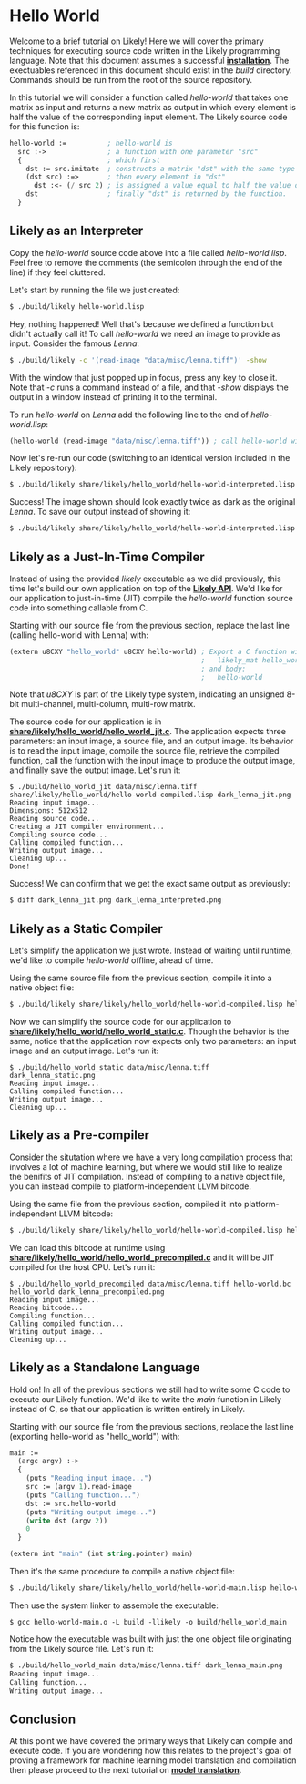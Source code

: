 Hello World
===========
Welcome to a brief tutorial on Likely!
Here we will cover the primary techniques for executing source code written in the Likely programming language.
Note that this document assumes a successful **[installation](?href=README.md)**.
The exectuables referenced in this document should exist in the *build* directory.
Commands should be run from the root of the source repository.

In this tutorial we will consider a function called *hello-world* that takes one matrix as input and returns a new matrix as output in which every element is half the value of the corresponding input element.
The Likely source code for this function is:

```lisp
hello-world :=          ; hello-world is
  src :->               ; a function with one parameter "src"
  {                     ; which first
    dst := src.imitate  ; constructs a matrix "dst" with the same type and dimensionality as "src"
    (dst src) :=>       ; then every element in "dst"
      dst :<- (/ src 2) ; is assigned a value equal to half the value of "src" at the corresponding location
    dst                 ; finally "dst" is returned by the function.
  }
```

Likely as an Interpreter
------------------------
Copy the *hello-world* source code above into a file called *hello-world.lisp*.
Feel free to remove the comments (the semicolon through the end of the line) if they feel cluttered.

Let's start by running the file we just created:

```bash
$ ./build/likely hello-world.lisp
```

Hey, nothing happened!
Well that's because we defined a function but didn't actually call it!
To call *hello-world* we need an image to provide as input.
Consider the famous _Lenna_:

```bash
$ ./build/likely -c '(read-image "data/misc/lenna.tiff")' -show
```

With the window that just popped up in focus, press any key to close it.
Note that *-c* runs a command instead of a file, and that *-show* displays the output in a window instead of printing it to the terminal.

To run *hello-world* on *Lenna* add the following line to the end of *hello-world.lisp*:

```lisp
(hello-world (read-image "data/misc/lenna.tiff")) ; call hello-world with Lenna
```

Now let's re-run our code (switching to an identical version included in the Likely repository):

```bash
$ ./build/likely share/likely/hello_world/hello-world-interpreted.lisp -show
```

Success!
The image shown should look exactly twice as dark as the original *Lenna*.
To save our output instead of showing it:

```bash
$ ./build/likely share/likely/hello_world/hello-world-interpreted.lisp -render dark_lenna_interpreted.png
```

Likely as a Just-In-Time Compiler
---------------------------------
Instead of using the provided *likely* executable as we did previously, this time let's build our own application on top of the **[Likely API](https://s3.amazonaws.com/liblikely/doxygen/index.html)**.
We'd like for our application to just-in-time (JIT) compile the *hello-world* function source code into something callable from C.

Starting with our source file from the previous section, replace the last line (calling hello-world with Lenna) with:

```lisp
(extern u8CXY "hello_world" u8CXY hello-world) ; Export a C function with a prototype:
                                               ;   likely_mat hello_world(likely_mat)
                                               ; and body:
                                               ;   hello-world
```

Note that *u8CXY* is part of the Likely type system, indicating an unsigned 8-bit multi-channel, multi-column, multi-row matrix.

The source code for our application is in **[share/likely/hello_world/hello_world_jit.c](share/likely/hello_world/hello_world_jit.c)**.
The application expects three parameters: an input image, a source file, and an output image.
Its behavior is to read the input image, compile the source file, retrieve the compiled function, call the function with the input image to produce the output image, and finally save the output image.
Let's run it:

```
$ ./build/hello_world_jit data/misc/lenna.tiff share/likely/hello_world/hello-world-compiled.lisp dark_lenna_jit.png
Reading input image...
Dimensions: 512x512
Reading source code...
Creating a JIT compiler environment...
Compiling source code...
Calling compiled function...
Writing output image...
Cleaning up...
Done!
```

Success!
We can confirm that we get the exact same output as previously:

```bash
$ diff dark_lenna_jit.png dark_lenna_interpreted.png
```

Likely as a Static Compiler
---------------------------
Let's simplify the application we just wrote.
Instead of waiting until runtime, we'd like to compile *hello-world* offline, ahead of time.

Using the same source file from the previous section, compile it into a native object file:

```bash
$ ./build/likely share/likely/hello_world/hello-world-compiled.lisp hello-world.o
```

Now we can simplify the source code for our application to **[share/likely/hello_world/hello_world_static.c](share/likely/hello_world/hello_world_static.c)**.
Though the behavior is the same, notice that the application now expects only two parameters: an input image and an output image.
Let's run it:

```
$ ./build/hello_world_static data/misc/lenna.tiff dark_lenna_static.png
Reading input image...
Calling compiled function...
Writing output image...
Cleaning up...
```

Likely as a Pre-compiler
------------------------
Consider the situtation where we have a very long compilation process that involves a lot of machine learning, but where we would still like to realize the benifits of JIT compilation.
Instead of compiling to a native object file, you can instead compile to platform-independent LLVM bitcode.

Using the same file from the previous section, compiled it into platform-independent LLVM bitcode:

```bash
$ ./build/likely share/likely/hello_world/hello-world-compiled.lisp hello-world.bc
```

We can load this bitcode at runtime using **[share/likely/hello_world/hello_world_precompiled.c](share/likely/hello_world/hello_world_precompiled.c)** and it will be JIT compiled for the host CPU.
Let's run it:

```
$ ./build/hello_world_precompiled data/misc/lenna.tiff hello-world.bc hello_world dark_lenna_precompiled.png
Reading input image...
Reading bitcode...
Compiling function...
Calling compiled function...
Writing output image...
Cleaning up...
```

Likely as a Standalone Language
-------------------------------
Hold on!
In all of the previous sections we still had to write some C code to execute our Likely function.
We'd like to write the *main* function in Likely instead of C, so that our application is written entirely in Likely.

Starting with our source file from the previous sections, replace the last line (exporting hello-world as "hello_world") with:

```lisp
main :=
  (argc argv) :->
  {
    (puts "Reading input image...")
    src := (argv 1).read-image
    (puts "Calling function...")
    dst := src.hello-world
    (puts "Writing output image...")
    (write dst (argv 2))
    0
  }

(extern int "main" (int string.pointer) main)
```

Then it's the same procedure to compile a native object file:

```bash
$ ./build/likely share/likely/hello_world/hello-world-main.lisp hello-world-main.o
```

Then use the system linker to assemble the executable:

```
$ gcc hello-world-main.o -L build -llikely -o build/hello_world_main
```

Notice how the executable was built with just the one object file originating from the Likely source file.
Let's run it:

```bash
$ ./build/hello_world_main data/misc/lenna.tiff dark_lenna_main.png
Reading input image...
Calling function...
Writing output image...
```

Conclusion
----------
At this point we have covered the primary ways that Likely can compile and execute code.
If you are wondering how this relates to the project's goal of proving a framework for machine learning model translation and compilation then please proceed to the next tutorial on **[model translation](?href=share/likely/model_translation/README.md)**.
